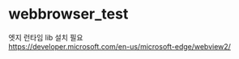 # webbrowser_test

엣지 런타임 lib 설치 필요<br>
https://developer.microsoft.com/en-us/microsoft-edge/webview2/

